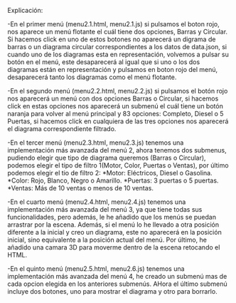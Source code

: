 Explicación:

-En el primer menú (menu2.1.html, menu2.1.js) si pulsamos el boton rojo, nos aparece un menú flotante el cuál tiene dos opciones, Barras y Circular. Si hacemos click en uno de estos botones no aparecerá un digrama de barras o un diagrama circular correspondientes a los datos de data.json, si cuando uno de los diagramas esta en representación, volvemos a pulsar su botón en el menú, este desaparecerá al igual que si uno o los dos diagramas están en representación y pulsamos en boton rojo del menú, desaparecerá tanto los diagramas como el menú flotante.

-En el segundo menú (menu2.2.html, menu2.2.js) si pulsamos el botón rojo nos aparecerá un menú con dos opciones Barras o Circular, si hacemos click en estas opciones nos aparecerá un submenú el cuál tiene un botón naranja para volver al menú principal y 83 opciones: Completo, Diesel o 5 Puertas, si hacemos click en cualquiera de las tres opciones nos aparecerá el diagrama correspondiente filtrado.

-En el tercer menú (menu2.3.html, menu2.3.js) tenemos una implementación más avanzada del menú 2, ahora tenemos dos submenus, pudiendo elegir que tipo de diagrama queremos (Barras o Circular), podemos elegir el tipo de filtro 1(Motor, Color, Puertas o Ventas), por último podemos elegir el tio de filtro 2: *Motor: Eléctricos, Diesel o Gasolina. *Color: Rojo, Blanco, Negro o Amarillo. *Puertas: 3 puertas o 5 puertas. *Ventas: Más de 10 ventas o menos de 10 ventas.

-En el cuarto menú (menu2.4.html, menu2.4.js) tenemos una implementación más avanzada del menú 3, ya que tiene todas sus funcionalidades, pero además, le he añadido que los menús se puedan arrastrar por la escena. Además, si el menú lo he llevado a otra posición diferente a la inicial y creo un diagrama, este no aparecerá en la posición inicial, sino equivalente a la posición actual del menú. Por último, he añadido una camara 3D para moverme dentro de la escena retocando el HTML.

-En el quinto menú (menu2.5.html, menu2.6.js) tenemos una implementación más avanzada del menú 4, he creado un submenú mas de cada opcion elegida en los anteriores submenús. AHora el último submenú incluye dos botones, uno para mostrar el diagrama y otro para borrarlo.
